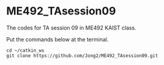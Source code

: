 # ME492_TAsession09
The codes for TA session 09 in ME492 KAIST class.

Put the commands below at the terminal.
```
cd ~/catkin_ws
git clone https://github.com/Jong2/ME492_TAsession09.git
```
